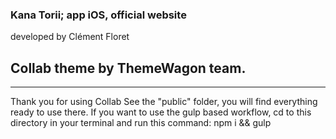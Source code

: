 ### Kana Torii; app iOS, official website
developed by Clément Floret



## Collab theme by ThemeWagon team.
---
Thank you for using Collab See the "public" folder, you will find everything ready to use there. If you want to use the gulp based workflow, cd to this directory in your terminal and run this command: npm i && gulp

